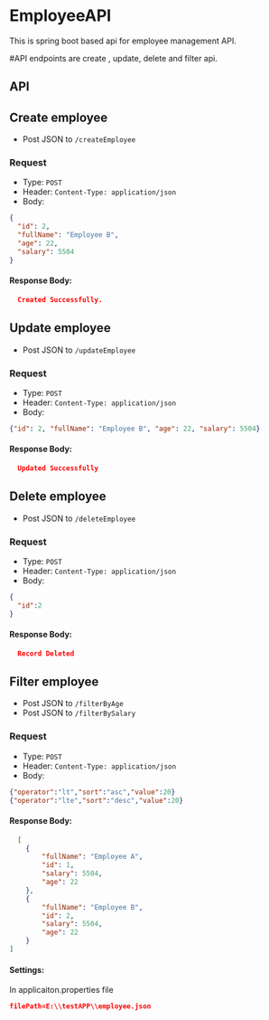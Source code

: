 # EmployeeAPI
This is spring boot based api for employee management API. 

#API endpoints are create , update, delete and filter api.

## API

## Create employee

* Post JSON to `/createEmployee`

### Request

* Type: `POST`
* Header: `Content-Type: application/json`
* Body:

```json
{ 
  "id": 2, 
  "fullName": "Employee B", 
  "age": 22, 
  "salary": 5504
}

```

#### Response Body:

```json
  Created Successfully. 
```

## Update employee

* Post JSON to `/updateEmployee`

### Request

* Type: `POST`
* Header: `Content-Type: application/json`
* Body:

```json
{"id": 2, "fullName": "Employee B", "age": 22, "salary": 5504}
```

#### Response Body:

```json
  Updated Successfully
```

## Delete employee

* Post JSON to `/deleteEmployee`

### Request

* Type: `POST`
* Header: `Content-Type: application/json`
* Body:

```json
{
  "id":2
}
```
#### Response Body:

```json
  Record Deleted
```

## Filter employee

* Post JSON to `/filterByAge`
* Post JSON to `/filterBySalary`

### Request

* Type: `POST`
* Header: `Content-Type: application/json`
* Body:

```json
{"operator":"lt","sort":"asc","value":20}
{"operator":"lte","sort":"desc","value":20}
```

#### Response Body:

```json
  [
    {
        "fullName": "Employee A",
        "id": 1,
        "salary": 5504,
        "age": 22
    },
    {
        "fullName": "Employee B",
        "id": 2,
        "salary": 5504,
        "age": 22
    }
]
```

#### Settings:

In applicaiton.properties file 

```json
filePath=E:\\testAPP\\employee.json
```
